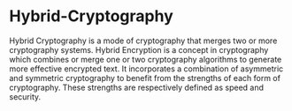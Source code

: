 # Hybrid-Cryptography
Hybrid Cryptography is a mode of cryptography that merges two or more cryptography
systems. Hybrid Encryption is a concept in cryptography which combines or merge
one or two cryptography algorithms to generate more effective encrypted text. It
incorporates a combination of asymmetric and symmetric cryptography to benefit
from the strengths of each form of cryptography. These strengths are respectively
defined as speed and security. 
